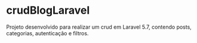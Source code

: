 # crudBlogLaravel
Projeto desenvolvido para realizar um crud em Laravel 5.7, contendo posts, categorias, autenticação e filtros.
